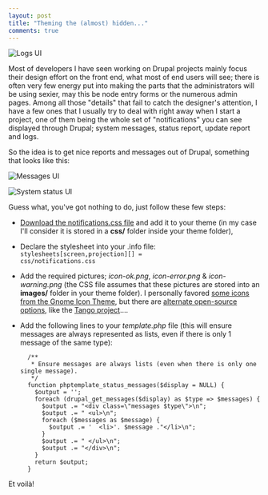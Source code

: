 ```yaml
---
layout: post
title: "Theming the (almost) hidden..."
comments: true
---
```


![Logs UI](/files/logs.png)

Most of developers I have seen working on Drupal projects mainly focus their design effort on the front end, what most of end users will see; there is often very few energy put into making the parts that the administrators will be using sexier, may this be node entry forms or the numerous admin pages. Among all those "details" that fail to catch the designer's attention, I have a few ones that I usually try to deal with right away when I start a project, one of them being the whole set of "notifications" you can see displayed through Drupal; system messages, status report, update report and logs.

So the idea is to get nice reports and messages out of Drupal, something that looks like this:

![Messages UI](/files/messages.png)

![System status UI](/files/system_status.png)

Guess what, you've got nothing to do, just follow these few steps:

- [Download the notifications.css file](/files/notifications.css) and add it to your theme (in my case I'll consider it is stored in a <b>css/</b> folder inside your theme folder),
- Declare the stylesheet into your .info file: <code>stylesheets[screen,projection][] = css/notifications.css</code>
- Add the required pictures; *icon-ok.png*, *icon-error.png* & *icon-warning.png* (the CSS file assumes that these pictures are stored into an **images/** folder in your theme folder). I personally favored [some icons from the Gnome Icon Theme](/files/notifications_icons.zip), but there are [alternate open-source options](http://people.freedesktop.org/%7Ejimmac/icons/), like the [Tango project](http://tango.freedesktop.org/Tango_Desktop_Project)....
- Add the following lines to your *template.php* file (this will ensure messages are always represented as lists, even if there is only 1 message of the same type):

        /**
         * Ensure messages are always lists (even when there is only one single message).
         */
        function phptemplate_status_messages($display = NULL) {
          $output = '';
          foreach (drupal_get_messages($display) as $type => $messages) {
            $output .= "<div class=\"messages $type\">\n";
            $output .= " <ul>\n";
            foreach ($messages as $message) {
              $output .= '  <li>'. $message ."</li>\n";
            }
            $output .= " </ul>\n";
            $output .= "</div>\n";
          }
          return $output;
        }

Et voilà!